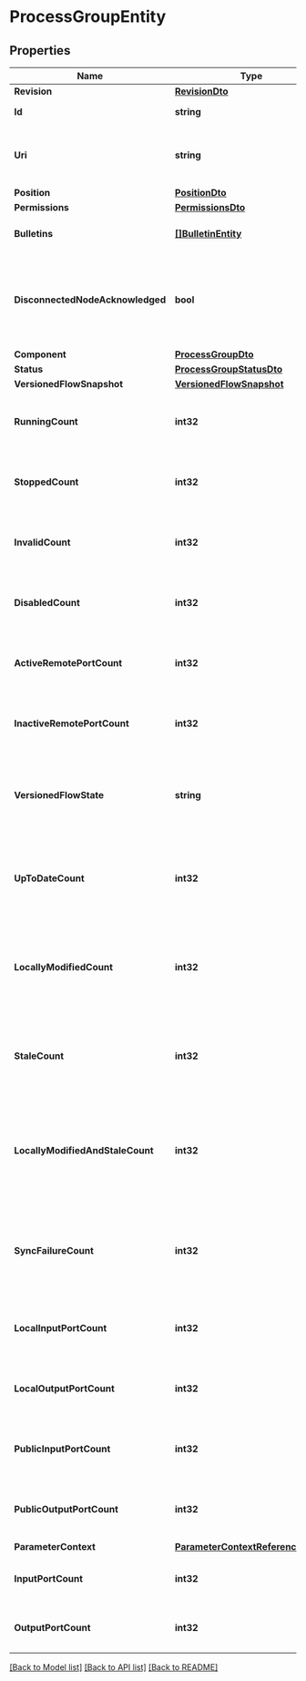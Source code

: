 # ProcessGroupEntity

## Properties

Name | Type | Description | Notes
------------ | ------------- | ------------- | -------------
**Revision** | [**RevisionDto**](RevisionDTO.md) |  | [optional] 
**Id** | **string** | The id of the component. | [optional] 
**Uri** | **string** | The URI for futures requests to the component. | [optional] 
**Position** | [**PositionDto**](PositionDTO.md) |  | [optional] 
**Permissions** | [**PermissionsDto**](PermissionsDTO.md) |  | [optional] 
**Bulletins** | [**[]BulletinEntity**](BulletinEntity.md) | The bulletins for this component. | [optional] 
**DisconnectedNodeAcknowledged** | **bool** | Acknowledges that this node is disconnected to allow for mutable requests to proceed. | [optional] 
**Component** | [**ProcessGroupDto**](ProcessGroupDTO.md) |  | [optional] 
**Status** | [**ProcessGroupStatusDto**](ProcessGroupStatusDTO.md) |  | [optional] 
**VersionedFlowSnapshot** | [**VersionedFlowSnapshot**](VersionedFlowSnapshot.md) |  | [optional] 
**RunningCount** | **int32** | The number of running components in this process group. | [optional] 
**StoppedCount** | **int32** | The number of stopped components in the process group. | [optional] 
**InvalidCount** | **int32** | The number of invalid components in the process group. | [optional] 
**DisabledCount** | **int32** | The number of disabled components in the process group. | [optional] 
**ActiveRemotePortCount** | **int32** | The number of active remote ports in the process group. | [optional] 
**InactiveRemotePortCount** | **int32** | The number of inactive remote ports in the process group. | [optional] 
**VersionedFlowState** | **string** | The current state of the Process Group, as it relates to the Versioned Flow | [optional] [readonly] 
**UpToDateCount** | **int32** | The number of up to date versioned process groups in the process group. | [optional] 
**LocallyModifiedCount** | **int32** | The number of locally modified versioned process groups in the process group. | [optional] 
**StaleCount** | **int32** | The number of stale versioned process groups in the process group. | [optional] 
**LocallyModifiedAndStaleCount** | **int32** | The number of locally modified and stale versioned process groups in the process group. | [optional] 
**SyncFailureCount** | **int32** | The number of versioned process groups in the process group that are unable to sync to a registry. | [optional] 
**LocalInputPortCount** | **int32** | The number of local input ports in the process group. | [optional] 
**LocalOutputPortCount** | **int32** | The number of local output ports in the process group. | [optional] 
**PublicInputPortCount** | **int32** | The number of public input ports in the process group. | [optional] 
**PublicOutputPortCount** | **int32** | The number of public output ports in the process group. | [optional] 
**ParameterContext** | [**ParameterContextReferenceEntity**](ParameterContextReferenceEntity.md) |  | [optional] 
**InputPortCount** | **int32** | The number of input ports in the process group. | [optional] [readonly] 
**OutputPortCount** | **int32** | The number of output ports in the process group. | [optional] [readonly] 

[[Back to Model list]](../README.md#documentation-for-models) [[Back to API list]](../README.md#documentation-for-api-endpoints) [[Back to README]](../README.md)


